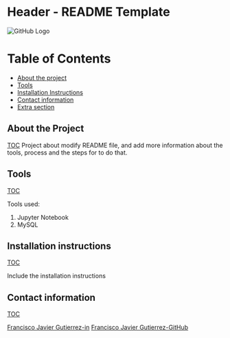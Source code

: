 # Header - README Template 
![GitHub Logo](https://github.githubassets.com/images/modules/logos_page/GitHub-Mark.png)


# Table of Contents<a class="anchor" id="toc"></a>
- [About the project](#about-the-project)
- [Tools](#tools)
- [Installation Instructions](#Installation-instruction)
- [Contact information](#contact)
- [Extra section](#extra)


## About the Project<a class="anchor" id="about-the-project">
[TOC](#toc)
Project about modify README file, and add more information about the tools, process and the steps for to do that.





## Tools<a class="anchor" id="tools"></a>
[TOC](#toc)

Tools used:
1. Jupyter Notebook
2. MySQL


## Installation instructions<a class="anchor" id="Installation-instruction"></a>
[TOC](#toc)

Include the installation instructions

## Contact information<a class="anchor" id="contact"></a>
[TOC](#toc)

[Francisco Javier Gutierrez-in](https://www.linkedin.com/in/javiguma)
[Francisco Javier Gutierrez-GitHub](https://frankvier.github.io)


<a class="anchor" id=""></a>

